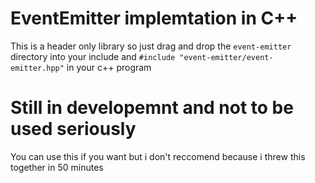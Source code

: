 # EventEmitter implemtation in C++
This is a header only library so just drag and drop the ``event-emitter`` directory into your include and ``#include "event-emitter/event-emitter.hpp"`` in your c++ program

# Still in developemnt and not to be used seriously 
You can use this if you want but i don't reccomend because i threw this together in 50 minutes